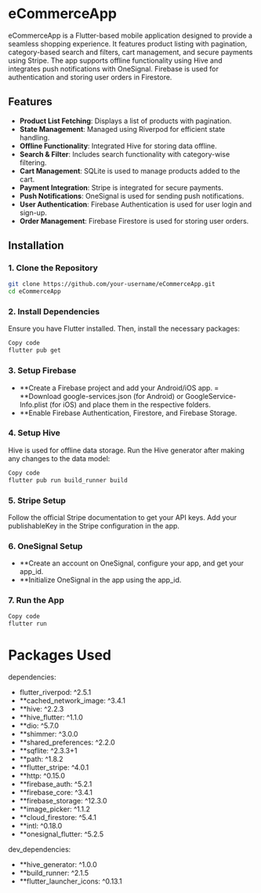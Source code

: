 # eCommerceApp

eCommerceApp is a Flutter-based mobile application designed to provide a seamless shopping experience. It features product listing with pagination, category-based search and filters, cart management, and secure payments using Stripe. The app supports offline functionality using Hive and integrates push notifications with OneSignal. Firebase is used for authentication and storing user orders in Firestore.

## Features

- **Product List Fetching**: Displays a list of products with pagination.
- **State Management**: Managed using Riverpod for efficient state handling.
- **Offline Functionality**: Integrated Hive for storing data offline.
- **Search & Filter**: Includes search functionality with category-wise filtering.
- **Cart Management**: SQLite is used to manage products added to the cart.
- **Payment Integration**: Stripe is integrated for secure payments.
- **Push Notifications**: OneSignal is used for sending push notifications.
- **User Authentication**: Firebase Authentication is used for user login and sign-up.
- **Order Management**: Firebase Firestore is used for storing user orders.

## Installation

### 1. Clone the Repository
```bash
git clone https://github.com/your-username/eCommerceApp.git
cd eCommerceApp
```


### 2. Install Dependencies
Ensure you have Flutter installed. Then, install the necessary packages:

``` bash
Copy code
flutter pub get
```

### 3. Setup Firebase
- **Create a Firebase project and add your Android/iOS app.
= **Download google-services.json (for Android) or GoogleService-Info.plist (for iOS) and place them in the respective folders.
- **Enable Firebase Authentication, Firestore, and Firebase Storage.

### 4. Setup Hive
Hive is used for offline data storage. Run the Hive generator after making any changes to the data model:

```bash
Copy code
flutter pub run build_runner build
```

### 5. Stripe Setup
Follow the official Stripe documentation to get your API keys. Add your publishableKey in the Stripe configuration in the app.

### 6. OneSignal Setup
- **Create an account on OneSignal, configure your app, and get your app_id.
- **Initialize OneSignal in the app using the app_id.


### 7. Run the App

```bash
Copy code
flutter run
```

# Packages Used
dependencies:
  - flutter_riverpod: ^2.5.1
  - **cached_network_image: ^3.4.1
  - **hive: ^2.2.3
  - **hive_flutter: ^1.1.0
  - **dio: ^5.7.0
  - **shimmer: ^3.0.0
  - **shared_preferences: ^2.2.0
  - **sqflite: ^2.3.3+1
  - **path: ^1.8.2
  - **flutter_stripe: ^4.0.1
  - **http: ^0.15.0
  - **firebase_auth: ^5.2.1
  - **firebase_core: ^3.4.1
  - **firebase_storage: ^12.3.0
  - **image_picker: ^1.1.2
  - **cloud_firestore: ^5.4.1
  - **intl: ^0.18.0
  - **onesignal_flutter: ^5.2.5

dev_dependencies:
  - **hive_generator: ^1.0.0
  - **build_runner: ^2.1.5
  - **flutter_launcher_icons: ^0.13.1
